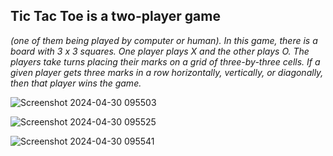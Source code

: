 ## <b>Tic Tac Toe is a two-player game</b> <br>
<i>(one of them being played by computer or human).
In this game, there is a board with 3 x 3 squares.
One player plays X and the other plays O. 
The players take turns placing their marks on a grid of three-by-three cells.
If a given player gets three marks in a row horizontally, vertically, or diagonally,
then that player wins the game.</i>

![Screenshot 2024-04-30 095503](https://github.com/Nilesh-Bhoi23/Tic-Tac-Toe-game-/assets/147185281/8e1766ca-c744-4dbd-9e80-74385cc6793a)

![Screenshot 2024-04-30 095525](https://github.com/Nilesh-Bhoi23/Tic-Tac-Toe-game-/assets/147185281/c6b238db-2000-4998-8046-547175d5565a)

![Screenshot 2024-04-30 095541](https://github.com/Nilesh-Bhoi23/Tic-Tac-Toe-game-/assets/147185281/58a8e9c6-c2c5-478a-8d01-ca4842890b2b)
